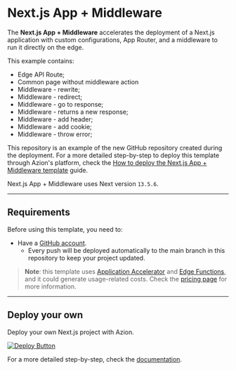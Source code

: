 # Next.js App + Middleware

The **Next.js App + Middleware** accelerates the deployment of a Next.js application with custom configurations, App Router, and a middleware to run it directly on the edge.

This example contains:

* Edge API Route;
* Common page without middleware action
* Middleware - rewrite;
* Middleware - redirect;
* Middleware - go to response;
* Middleware - returns a new response;
* Middleware - add header;
* Middleware - add cookie;
* Middleware - throw error;

This repository is an example of the new GitHub repository created during the deployment. For a more detailed step-by-step to deploy this template through Azion's platform, check the [How to deploy the Next.js App + Middleware template](https://www.azion.com/en/documentation/products/guides/nextjs-app-middleware/) guide.

Next.js App + Middleware uses Next version `13.5.6`.

---

## Requirements

Before using this template, you need to:

- Have a [GitHub account](https://github.com/signup).
  - Every push will be deployed automatically to the main branch in this repository to keep your project updated.

> **Note**: this template uses [Application Accelerator](https://www.azion.com/en/documentation/products/build/edge-application/application-accelerator/) and [Edge Functions](https://www.azion.com/en/documentation/products/build/edge-application/edge-functions/), and it could generate usage-related costs. Check the [pricing page](https://www.azion.com/en/pricing/) for more information.

---

## Deploy your own

Deploy your own Next.js project with Azion.

[![Deploy Button](/static/button.png)](https://console.azion.com/create/nextjs/nextjs-app-middleware "Deploy with Azion")

For a more detailed step-by-step, check the [documentation](https://www.azion.com/en/documentation/products/guides/nextjs-app-middleware/).
